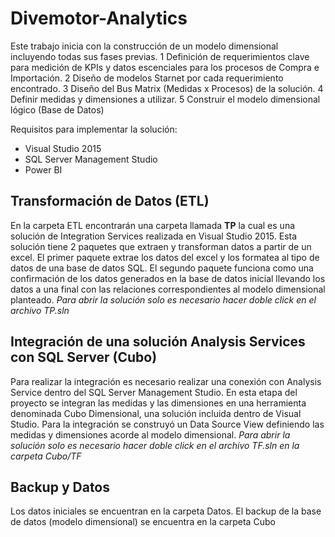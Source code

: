 # Divemotor-Analytics
Este trabajo inicia con la construcción de un modelo dimensional incluyendo todas sus fases previas.
1 Definición de requerimientos clave para medición de KPIs y datos escenciales para los procesos de Compra e Importación.
2 Diseño de modelos Starnet por cada requerimiento encontrado.
3 Diseño del Bus Matrix (Medidas x Procesos) de la solución.
4 Definir medidas y dimensiones a utilizar.
5 Construir el modelo dimensional lógico (Base de Datos)  

Requisitos para implementar la solución:
- Visual Studio 2015
- SQL Server Management Studio 
- Power BI

## Transformación de Datos (ETL)
En la carpeta ETL encontrarán una carpeta llamada **TP** la cual es una solución de Integration Services realizada en Visual Studio 2015.
Esta solución tiene 2 paquetes que extraen y transforman datos a partir de un excel. El primer paquete extrae los datos del excel y los formatea al tipo de datos de una base de datos SQL. El segundo paquete funciona como una confirmación de los datos generados en la base de datos inicial llevando los datos a una final con las relaciones correspondientes al modelo dimensional planteado.
*Para abrir la solución solo es necesario hacer doble click en el archivo TP.sln*

## Integración de una solución Analysis Services con SQL Server (Cubo)
Para realizar la integración es necesario realizar una conexión con Analysis Service dentro del SQL Server Management Studio.
En esta etapa del proyecto se integran las medidas y las dimensiones en una herramienta denominada Cubo Dimensional, una solución incluida dentro de Visual Studio. Para la integración se construyó un Data Source View definiendo las medidas y dimensiones acorde al modelo dimensional.
*Para abrir la solución solo es necesario hacer doble click en el archivo TF.sln en la carpeta Cubo/TF*

## Backup y Datos
Los datos iniciales se encuentran en la carpeta Datos.
El backup de la base de datos (modelo dimensional) se encuentra en la carpeta Cubo
